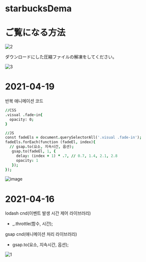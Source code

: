 # starbucksDema

# ご覧になる方法

![2](https://user-images.githubusercontent.com/61581807/115183963-c9fc3180-a117-11eb-864d-5f92721d9798.png)


ダウンロードにした圧縮ファイルの解凍をしてください。



![3](https://user-images.githubusercontent.com/61581807/115184098-16e00800-a118-11eb-8c93-c1d0d7e5ab86.png)




# 2021-04-19

반복 애니메이션 코드

```j
//CSS
.visual .fade-in{
  opacity: 0;
}

//JS
const fadeEls = document.querySelectorAll('.visual .fade-in');
fadeEls.forEach(function (fadeEl, index){
  // gsap.to(요소, 지속시간, 옵션);
   gsap.to(fadeEl, 1, {
     delay: (index + 1) * .7, // 0.7, 1.4, 2.1, 2.8
     opacity: 1
   });
});
```

![image](https://user-images.githubusercontent.com/61581807/115199255-fc188e00-a12d-11eb-8532-5c11d3dd4587.png)





# 2021-04-16

lodash cnd(이벤트 발생 시간 제어 라이브러리)
- _.throttle(함수, 시간);


gsap cnd(애니메이션 처리 라이브러리)
- gsap.to(요소, 지속시간, 옵션);

![1](https://user-images.githubusercontent.com/61581807/115183650-2874e000-a117-11eb-93b3-1ebe920f174d.png)

